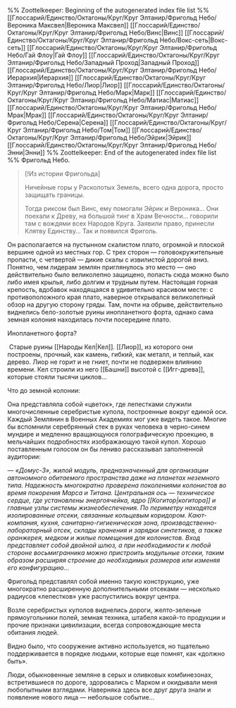 %% Zoottelkeeper: Beginning of the autogenerated index file list  %%
 [[Глоссарий/Единство/Октагоны/Круг/Круг Элтанир/Фригольд Небо/Вероника Максвел|Вероника Максвел]]
 [[Глоссарий/Единство/Октагоны/Круг/Круг Элтанир/Фригольд Небо/Винс|Винс]]
 [[Глоссарий/Единство/Октагоны/Круг/Круг Элтанир/Фригольд Небо/Вокс-сеть|Вокс-сеть]]
 [[Глоссарий/Единство/Октагоны/Круг/Круг Элтанир/Фригольд Небо/Гай Флоу|Гай Флоу]]
 [[Глоссарий/Единство/Октагоны/Круг/Круг Элтанир/Фригольд Небо/Западный Проход|Западный Проход]]
 [[Глоссарий/Единство/Октагоны/Круг/Круг Элтанир/Фригольд Небо/Иерархия|Иерархия]]
 [[Глоссарий/Единство/Октагоны/Круг/Круг Элтанир/Фригольд Небо/Лиор|Лиор]]
 [[Глоссарий/Единство/Октагоны/Круг/Круг Элтанир/Фригольд Небо/Марк|Марк]]
 [[Глоссарий/Единство/Октагоны/Круг/Круг Элтанир/Фригольд Небо/Матиас|Матиас]]
 [[Глоссарий/Единство/Октагоны/Круг/Круг Элтанир/Фригольд Небо/Мрак|Мрак]]
 [[Глоссарий/Единство/Октагоны/Круг/Круг Элтанир/Фригольд Небо/Серена|Серена]]
 [[Глоссарий/Единство/Октагоны/Круг/Круг Элтанир/Фригольд Небо/Том|Том]]
 [[Глоссарий/Единство/Октагоны/Круг/Круг Элтанир/Фригольд Небо/Эйрик|Эйрик]]
 [[Глоссарий/Единство/Октагоны/Круг/Круг Элтанир/Фригольд Небо/Энни|Энни]]
%% Zoottelkeeper: End of the autogenerated index file list  %%
Фригольд Небо.

> [!Из истории Фригольда]
> 
> Ничейные горы у Расколотых Земель, всего одна дорога, просто защищать границы.
> 
> Тогда риксом был Винс, ему помогали Эйрик и Вероника… Они поехали к Древу, на большой тинг в Храм Вечности… говорили там с вождями всех Народов Круга. Заявили право, принесли Клятву Единству… Так и появился Фриголь.

Он располагается на пустынном скалистом плато, огромной и плоской вершине одной из местных гор. С трех сторон — головокружительные пропасти, с четвертой — дикие скалы с извилистой дорогой вниз. Понятно, чем лидерам землян приглянулось это место — оно действительно было великолепно защищено, попасть сюда можно было либо имея крылья, либо долгим и трудным путем. Настоящая горная крепость, вдобавок находящаяся в удивительно красивом месте: с противоположного края плато, наверное открывался великолепный обзор на другую сторону гряды. Там, почти на обрыве, действительно виднелись бело-золотые руины инопланетного форта, однако сама земная колония находилась почти посередине плато.

Инопланетного форта?

 Старые руины [[Народы Кел|Кел]]. [[Лиор]], из которого они построены, прочный, как камень, гибкий, как металл, и теплый, как дерево. Лиор не горит и не гниет, почти не подвержен влиянию времени. Кел строили из него [[Башни]] высотой с [[Игг-древа]], которые стояли тысячи циклов…


Что до земной колонии:

Она представляла собой «цветок», где лепестками служили многочисленные серебристые купола, построенные вокруг единой оси. Каждый Землянин в Военных Академиях мог уже видеть такое. Многие бы вспомнили серебрянный стек в руках человека в черно-синем мундире и медленно вращающуюся голографическую проекцию, в мельчайших подробностях изображающую такой купол. Хорошо поставленным голосом он бы лениво рассказывал заполненной аудитории:

_— «Домус-3», жилой модуль, предназначенный для организации автономного обитаемого пространства даже на планетах неземного типа. Надежность многократно проверена поколениями колонистов во время покорения Марса и Титана. Центральная ось — техническое сердце, где установлены энергоячейка, ядро [[Когитор|когитора]] и главные узлы системы жизнеобеспечения. По периметру находятся изолированные отсеки, связанные кольцевым коридором. Кают-компания, кухня, санитарно-гигиеническая зона, производственно-лабораторный отсек, склады хранения и зарядки синтетиков, а также оранжерея, медком и жилые помещения для колонистов. Вход представляет собой двойной шлюз, а при необходимости к любой стороне восьмигранника можно пристроить модульные отсеки, таким образом расширяя строение до необходимых размеров или изменяя его конфигурацию…_

Фригольд представлял собой именно такую конструкцию, уже многократно расширенную дополнительными отсеками — несколько радиусов «лепестков» уже распустились вокруг центра.

Возле серебристых куполов виднелись дороги, желто-зеленые прямоугольники полей, земная техника, штабеля какой-то продукции и прочие признаки цивилизации, всегда сопровождающие места обитания людей.

Видно было, что сооружение активно используется, но тщательно поддерживается в порядке людьми, которые еще помнят, как «должно быть».

Люди, обыкновенные земляне в серых и оливковых комбинезонах, встретившиеся по дороге, здоровались с Марком и окидывали меня любопытными взглядами. Наверняка здесь все друг друга знали и появление нового лица — небольшое событие…
